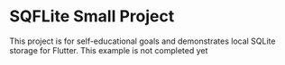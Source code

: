 # SQFLite Small Project

This project is for self-educational goals and demonstrates local SQLite storage for Flutter. This example is not completed yet